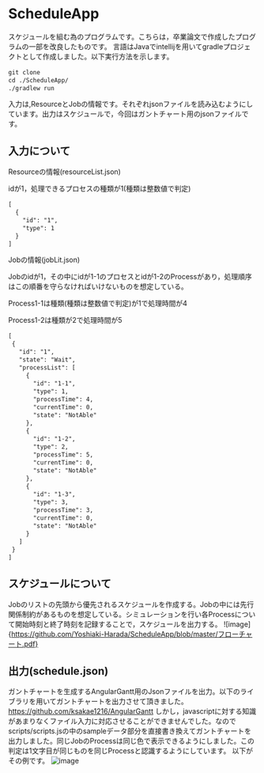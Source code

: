 # ScheduleApp
スケジュールを組む為のプログラムです。こちらは，卒業論文で作成したプログラムの一部を改良したものです。
言語はJavaでintellijを用いてgradleプロジェクトとして作成しました。以下実行方法を示します。
```
git clone
cd ./ScheduleApp/
./gradlew run
```
入力は,ResourceとJobの情報です。それぞれjsonファイルを読み込むようにしています。出力はスケジュールで，今回はガントチャート用のjsonファイルです。

## 入力について

Resourceの情報(resourceList.json)

idが1，処理できるプロセスの種類が1(種類は整数値で判定)
```
[
  {
    "id": "1",
    "type": 1
  }
]
  ```
  
 Jobの情報(jobLit.json)
 
 Jobのidが1，その中にidが1-1のプロセスとidが1-2のProcessがあり，処理順序はこの順番を守らなければいけないものを想定している。
 
 Process1-1は種類(種類は整数値で判定)が1で処理時間が4
 
 Process1-2は種類が2で処理時間が5
 
 ```
[
  {
    "id": "1",
    "state": "Wait",
    "processList": [
      {
        "id": "1-1",
        "type": 1,
        "processTime": 4,
        "currentTime": 0,
        "state": "NotAble"
      },
      {
        "id": "1-2",
        "type": 2,
        "processTime": 5,
        "currentTime": 0,
        "state": "NotAble"
      },
      {
        "id": "1-3",
        "type": 3,
        "processTime": 3,
        "currentTime": 0,
        "state": "NotAble"
      }
    ]
  }
]
```                  
## スケジュールについて
Jobのリストの先頭から優先されるスケジュールを作成する。Jobの中には先行関係制約があるものを想定している。シミュレーションを行い各Processについて開始時刻と終了時刻を記録することで，スケジュールを出力する。
 ![image]{https://github.com/Yoshiaki-Harada/ScheduleApp/blob/master/フローチャート.pdf}
## 出力(schedule.json)
ガントチャートを生成するAngularGantt用のJsonファイルを出力。以下のライブラリを用いてガントチャートを出力させて頂きました。https://github.com/ksakae1216/AngularGantt しかし，javascriptに対する知識があまりなくファイル入力に対応させることができませんでした。なのでscripts/scripts.jsの中のsampleデータ部分を直接書き換えてガントチャートを出力しました。同じJobのProcessは同じ色で表示できるようにしました。この判定は1文字目が同じものを同じProcessと認識するようにしています。
以下がその例です。
![image](https://github.com/Yoshiaki-Harada/ScheduleApp/blob/master/ガントチャート例.png)
